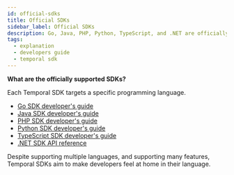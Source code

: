 ```yaml
---
id: official-sdks
title: Official SDKs
sidebar_label: Official SDKs
description: Go, Java, PHP, Python, TypeScript, and .NET are officially supported with SDKs.
tags:
  - explanation
  - developers guide
  - temporal sdk
---
```


**What are the officially supported SDKs?**

Each Temporal SDK targets a specific programming language.

- [Go SDK developer's guide](/go/chapter-introduction/introduction-to-go-sdk)
- [Java SDK developer's guide](/java/introduction-to-java-sdk)
- [PHP SDK developer's guide](/dev-guide/php)
- [Python SDK developer's guide](/python/introduction-to-python-sdk)
- [TypeScript SDK developer's guide](/typescript/introduction-to-typescript-sdk)
- [.NET SDK API reference](https://dotnet.temporal.io/)

Despite supporting multiple languages, and supporting many features, Temporal SDKs aim to make developers feel at home in their language.
